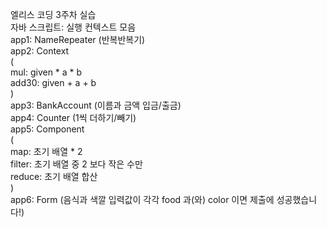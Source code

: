 엘리스 코딩 3주차 실습 <br>
자바 스크립트: 실행 컨텍스트 모음 <br>
app1: NameRepeater (반복반복기) <br>
app2: Context <br>
( <br>
mul: given * a * b <br>
add30: given + a + b <br>
) <br>
app3: BankAccount (이름과 금액 입금/출금) <br>
app4: Counter (1씩 더하기/빼기) <br>
app5: Component <br>
( <br>
map: 초기 배열 * 2 <br>
filter: 초기 배열 중 2 보다 작은 수만 <br>
reduce: 초기 배열 합산 <br>
) <br>
app6: Form (음식과 색깔 입력값이 각각 food 과(와) color 이면 제출에 성공했습니다!) <br>
<!-- html을 어떻게 구동시키는지 알 수 없음 node 업데이트 해도 자꾸 import 오류 나는 && parcel이랑 yarn 보여서 실행해봐도 대답이 없는 -->
